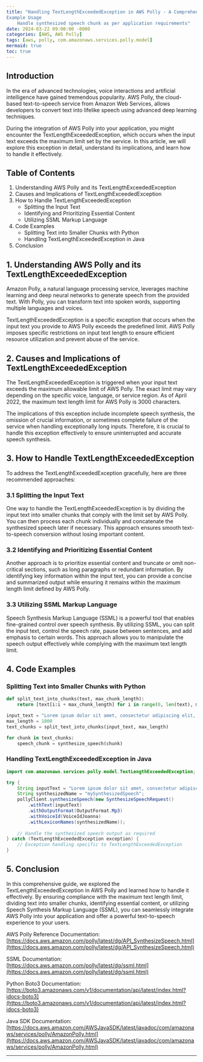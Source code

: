 ```yaml
---
title: "Handling TextLengthExceededException in AWS Polly - A Comprehensive Guide
Example Usage
    Handle synthesized speech chunk as per application requirements"
date: 2024-03-22 09:00:00 -0000
categories: [AWS, AWS Polly]
tags: [aws, polly, com.amazonaws.services.polly.model]
mermaid: true
toc: true
---
```



## Introduction

In the era of advanced technologies, voice interactions and artificial intelligence have gained tremendous popularity. AWS Polly, the cloud-based text-to-speech service from Amazon Web Services, allows developers to convert text into lifelike speech using advanced deep learning techniques.

During the integration of AWS Polly into your application, you might encounter the TextLengthExceededException, which occurs when the input text exceeds the maximum limit set by the service. In this article, we will explore this exception in detail, understand its implications, and learn how to handle it effectively.

## Table of Contents

1. Understanding AWS Polly and its TextLengthExceededException
2. Causes and Implications of TextLengthExceededException
3. How to Handle TextLengthExceededException
    - Splitting the Input Text
    - Identifying and Prioritizing Essential Content
    - Utilizing SSML Markup Language
4. Code Examples
    - Splitting Text into Smaller Chunks with Python
    - Handling TextLengthExceededException in Java
5. Conclusion

## 1. Understanding AWS Polly and its TextLengthExceededException

Amazon Polly, a natural language processing service, leverages machine learning and deep neural networks to generate speech from the provided text. With Polly, you can transform text into spoken words, supporting multiple languages and voices.

TextLengthExceededException is a specific exception that occurs when the input text you provide to AWS Polly exceeds the predefined limit. AWS Polly imposes specific restrictions on input text length to ensure efficient resource utilization and prevent abuse of the service.

## 2. Causes and Implications of TextLengthExceededException

The TextLengthExceededException is triggered when your input text exceeds the maximum allowable limit of AWS Polly. The exact limit may vary depending on the specific voice, language, or service region. As of April 2022, the maximum text length limit for AWS Polly is 3000 characters.

The implications of this exception include incomplete speech synthesis, the omission of crucial information, or sometimes complete failure of the service when handling exceptionally long inputs. Therefore, it is crucial to handle this exception effectively to ensure uninterrupted and accurate speech synthesis.

## 3. How to Handle TextLengthExceededException

To address the TextLengthExceededException gracefully, here are three recommended approaches:

### 3.1 Splitting the Input Text

One way to handle the TextLengthExceededException is by dividing the input text into smaller chunks that comply with the limit set by AWS Polly. You can then process each chunk individually and concatenate the synthesized speech later if necessary. This approach ensures smooth text-to-speech conversion without losing important content.

### 3.2 Identifying and Prioritizing Essential Content

Another approach is to prioritize essential content and truncate or omit non-critical sections, such as long paragraphs or redundant information. By identifying key information within the input text, you can provide a concise and summarized output while ensuring it remains within the maximum length limit defined by AWS Polly.

### 3.3 Utilizing SSML Markup Language

Speech Synthesis Markup Language (SSML) is a powerful tool that enables fine-grained control over speech synthesis. By utilizing SSML, you can split the input text, control the speech rate, pause between sentences, and add emphasis to certain words. This approach allows you to manipulate the speech output effectively while complying with the maximum text length limit.

## 4. Code Examples

### Splitting Text into Smaller Chunks with Python

```python
def split_text_into_chunks(text, max_chunk_length):
    return [text[i:i + max_chunk_length] for i in range(0, len(text), max_chunk_length)]

input_text = "Lorem ipsum dolor sit amet, consectetur adipiscing elit, sed do eiusmod..."
max_length = 1000
text_chunks = split_text_into_chunks(input_text, max_length)

for chunk in text_chunks:
    speech_chunk = synthesize_speech(chunk)
```

### Handling TextLengthExceededException in Java

```java
import com.amazonaws.services.polly.model.TextLengthExceededException;

try {
    String inputText = "Lorem ipsum dolor sit amet, consectetur adipiscing elit, sed do eiusmod...";
    String synthesizedName = "mySynthesizedSpeech";
    pollyClient.synthesizeSpeech(new SynthesizeSpeechRequest()
        .withText(inputText)
        .withOutputFormat(OutputFormat.Mp3)
        .withVoiceId(VoiceIdJoanna)
        .withLexiconNames(synthesizedName));
    
    // Handle the synthesized speech output as required
} catch (TextLengthExceededException exception) {
    // Exception handling specific to TextLengthExceededException
}
```

## 5. Conclusion

In this comprehensive guide, we explored the TextLengthExceededException in AWS Polly and learned how to handle it effectively. By ensuring compliance with the maximum text length limit, dividing text into smaller chunks, identifying essential content, or utilizing Speech Synthesis Markup Language (SSML), you can seamlessly integrate AWS Polly into your application and offer a powerful text-to-speech experience to your users.

AWS Polly Reference Documentation: [https://docs.aws.amazon.com/polly/latest/dg/API_SynthesizeSpeech.html](https://docs.aws.amazon.com/polly/latest/dg/API_SynthesizeSpeech.html)

SSML Documentation: [https://docs.aws.amazon.com/polly/latest/dg/ssml.html](https://docs.aws.amazon.com/polly/latest/dg/ssml.html)

Python Boto3 Documentation: [https://boto3.amazonaws.com/v1/documentation/api/latest/index.html?idocs-boto3](https://boto3.amazonaws.com/v1/documentation/api/latest/index.html?idocs-boto3)

Java SDK Documentation: [https://docs.aws.amazon.com/AWSJavaSDK/latest/javadoc/com/amazonaws/services/polly/AmazonPolly.html](https://docs.aws.amazon.com/AWSJavaSDK/latest/javadoc/com/amazonaws/services/polly/AmazonPolly.html)

---
